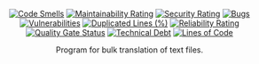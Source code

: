 <div align = "center">

[![Code Smells][code_smells_badge]][code_smells_link]
[![Maintainability Rating][maintainability_rating_badge]][maintainability_rating_link]
[![Security Rating][security_rating_badge]][security_rating_link]
[![Bugs][bugs_badge]][bugs_link]
[![Vulnerabilities][vulnerabilities_badge]][vulnerabilities_link]
[![Duplicated Lines (%)][duplicated_lines_density_badge]][duplicated_lines_density_link]
[![Reliability Rating][reliability_rating_badge]][reliability_rating_link]
[![Quality Gate Status][quality_gate_status_badge]][quality_gate_status_link]
[![Technical Debt][technical_debt_badge]][technical_debt_link]
[![Lines of Code][lines_of_code_badge]][lines_of_code_link]

Program for bulk translation of text files.

</div>

<!----------------------------------------------------------------------------->

[code_smells_badge]: https://sonarcloud.io/api/project_badges/measure?project=hummel009_Batch-File-Translator&metric=code_smells

[code_smells_link]: https://sonarcloud.io/summary/overall?id=hummel009_Batch-File-Translator

[maintainability_rating_badge]: https://sonarcloud.io/api/project_badges/measure?project=hummel009_Batch-File-Translator&metric=sqale_rating

[maintainability_rating_link]: https://sonarcloud.io/summary/overall?id=hummel009_Batch-File-Translator

[security_rating_badge]: https://sonarcloud.io/api/project_badges/measure?project=hummel009_Batch-File-Translator&metric=security_rating

[security_rating_link]: https://sonarcloud.io/summary/overall?id=hummel009_Batch-File-Translator

[bugs_badge]: https://sonarcloud.io/api/project_badges/measure?project=hummel009_Batch-File-Translator&metric=bugs

[bugs_link]: https://sonarcloud.io/summary/overall?id=hummel009_Batch-File-Translator

[vulnerabilities_badge]: https://sonarcloud.io/api/project_badges/measure?project=hummel009_Batch-File-Translator&metric=vulnerabilities

[vulnerabilities_link]: https://sonarcloud.io/summary/overall?id=hummel009_Batch-File-Translator

[duplicated_lines_density_badge]: https://sonarcloud.io/api/project_badges/measure?project=hummel009_Batch-File-Translator&metric=duplicated_lines_density

[duplicated_lines_density_link]: https://sonarcloud.io/summary/overall?id=hummel009_Batch-File-Translator

[reliability_rating_badge]: https://sonarcloud.io/api/project_badges/measure?project=hummel009_Batch-File-Translator&metric=reliability_rating

[reliability_rating_link]: https://sonarcloud.io/summary/overall?id=hummel009_Batch-File-Translator

[quality_gate_status_badge]: https://sonarcloud.io/api/project_badges/measure?project=hummel009_Batch-File-Translator&metric=alert_status

[quality_gate_status_link]: https://sonarcloud.io/summary/overall?id=hummel009_Batch-File-Translator

[technical_debt_badge]: https://sonarcloud.io/api/project_badges/measure?project=hummel009_Batch-File-Translator&metric=sqale_index

[technical_debt_link]: https://sonarcloud.io/summary/overall?id=hummel009_Batch-File-Translator

[lines_of_code_badge]: https://sonarcloud.io/api/project_badges/measure?project=hummel009_Batch-File-Translator&metric=ncloc

[lines_of_code_link]: https://sonarcloud.io/summary/overall?id=hummel009_Batch-File-Translator
